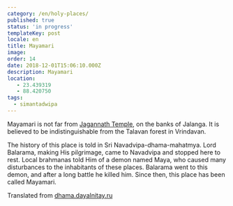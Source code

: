```yaml
---
category: /en/holy-places/
published: true
status: 'in progress'
templateKey: post
locale: en
title: Mayamari
image:
order: 14
date: 2018-12-01T15:06:10.000Z
description: Mayamari
location:
   - 23.439319
   - 88.420750
tags:
  - simantadwipa
---
```

Mayamari is not far from [Jagannath Temple](/en/jagannath-temple), on the banks of Jalanga. It is believed to be indistinguishable from the Talavan forest in Vrindavan.

The history of this place is told in Sri Navadvipa-dhama-mahatmya. Lord Balarama, making His pilgrimage, came to Navadvipa and stopped here to rest. Local brahmanas told Him of a demon named Maya, who caused many disturbances to the inhabitants of these places. Balarama went to this demon, and after a long battle he killed him. Since then, this place has been called Mayamari.

Translated from [dhama.dayalnitay.ru](http://dhama.dayalnitay.ru/)

<tbd locale="en" url="mailto:haribol@mayapur.live"></tbd>
